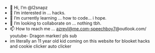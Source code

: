- 👋 Hi, I’m @l2snapz
- 👀 I’m interested in ... hacks.
- 🌱 I’m currently learning ... how to code... i hope.
- 💞️ I’m looking to collaborate on ... nothing tbh.
- 📫 How to reach me ... azreyl@me.com-speechboy7@outlook.com/ youtube- Dragon marker/ pls sub
- im literally an 11 year old kid coming on this website for blooket hacks and cookie clicker auto clicker
<!---
l2snapz/l2snapz is a ✨ special ✨ repository because its `README.md` (this file) appears on your GitHub profile.
You can click the Preview link to take a look at your changes.
--->
